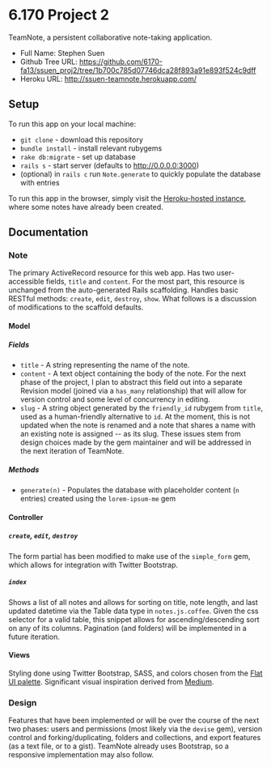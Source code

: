 # 6.170 Project 2

TeamNote, a persistent collaborative note-taking application.

+ Full Name: Stephen Suen
+ Github Tree URL: https://github.com/6170-fa13/ssuen_proj2/tree/1b700c785d07746dca28f893a91e893f524c9dff
+ Heroku URL: http://ssuen-teamnote.herokuapp.com/

## Setup

To run this app on your local machine:
+ `git clone` - download this repository
+ `bundle install` - install relevant rubygems
+ `rake db:migrate` - set up database
+ `rails s` - start server (defaults to http://0.0.0.0:3000)
+ (optional) in `rails c` run `Note.generate` to quickly populate the database with entries

To run this app in the browser, simply visit the [Heroku-hosted instance](http://ssuen-teamnote.herokuapp.com), where some notes have already been created.

## Documentation

### Note

The primary ActiveRecord resource for this web app. Has two user-accessible fields, `title` and `content`. For the most part, this resource is unchanged from the auto-generated Rails scaffolding. Handles basic RESTful methods: `create`, `edit`, `destroy`, `show`. What follows is a discussion of modifications to the scaffold defaults.

#### Model

##### Fields

+ `title` - A string representing the name of the note.
+ `content` - A text object containing the body of the note. For the next phase of the project, I plan to abstract this field out into a separate Revision model (joined via a `has_many` relationship) that will allow for version control and some level of concurrency in editing.
+ `slug` - A string object generated by the `friendly_id` rubygem from `title`, used as a human-friendly alternative to `id`. At the moment, this is not updated when the note is renamed and a note that shares a name with an existing note is assigned <slug>--<UUID> as its slug. These issues stem from design choices made by the gem maintainer and will be addressed in the next iteration of TeamNote.

##### Methods
+ `generate(n)` - Populates the database with placeholder content (`n` entries) created using the `lorem-ipsum-me` gem

#### Controller

##### `create`, `edit`, `destroy`

The form partial has been modified to make use of the `simple_form` gem, which allows for integration with Twitter Bootstrap.

##### `index`

Shows a list of all notes and allows for sorting on title, note length, and last updated datetime via the Table data type in `notes.js.coffee`. Given the css selector for a valid table, this snippet allows for ascending/descending sort on any of its columns. Pagination (and folders) will be implemented in a future iteration.

#### Views

Styling done using Twitter Bootstrap, SASS, and colors chosen from the [Flat UI palette](http://flatuicolors.com/). Significant visual inspiration derived from [Medium](http://medium.com).

### Design

Features that have been implemented or will be over the course of the next two phases: users and permissions (most likely via the `devise` gem), version control and forking/duplicating, folders and collections, and export features (as a text file, or to a gist). TeamNote already uses Bootstrap, so a responsive implementation may also follow.
